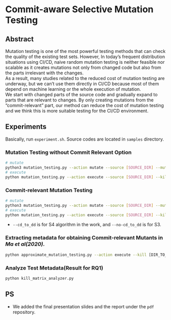 # Commit-aware Selective Mutation Testing

## Abstract

Mutation testing is one of the most powerful testing methods that can check the quality of the existing test sets. However, In today’s frequent distribution situations using CI/CD, naive random mutation testing is neither feasible nor scalable as it creates mutations not only from changed code but also from the parts irrelevant with the changes.  
As a result, many studies related to the reduced cost of mutation testing are underway, but we can’t use them directly in CI/CD because most of them depend on machine learning or the whole execution of mutation.  
We start with changed parts of the source code and gradually expand to parts that are relevant to changes. By only creating mutations from the “commit-relevant” part, our method can reduce the cost of mutation testing and we think this is more suitable testing for the CI/CD environment.

## Experiments

Basically, run `experiment.sh`. Source codes are located in `samples` directory.

### Mutation Testing without Commit Relevant Option
```bash
# mutate
python3 mutation_testing.py --action mutate --source [SOURCE_DIR] --mutants [DIR_TO_SAVE_MUTANTS] 
# execute
python mutation_testing.py --action execute --source [SOURCE_DIR] --kill [DIR_TO_SAVE_TEST_METADATA] 
```

### Commit-relevant Mutation Testing
```bash
# mutate
python3 mutation_testing.py --action mutate --source [SOURCE_DIR] --mutants [DIR_TO_SAVE_MUTANTS] --commit_aware --parent [PARENT_COMMIT_HASH] --child [CHILD_COMMIT_HASH] --cd_to_dd | --no-cd_to_dd
# execute
python mutation_testing.py --action execute --source [SOURCE_DIR] --kill [DIR_TO_SAVE_TEST_METADATA] --commit_aware  --parent [PARENT_COMMIT_HASH] --child [CHILD_COMMIT_HASH] --cd_to_dd | --no-cd_to_dd
```
- `--cd_to_dd` is for S4 algorithm in the work, and `--no-cd_to_dd` is for S3.

### Extracting metadata for obtaining Commit-relevant Mutants in *Ma et al(2020).*
```bash
python approximate_mutation_testing.py --action execute --kill [DIR_TO_SAVE_TEST_METADATA --parent [PARENT_COMMIT_HASH] --child [CHILD_COMMIT_HASH] --diff [DIFF_FILE_PATH] --pre_commit [PRE_COMMIT_SOURCE_PATH] --post_commit [POST_COMMIT_SOURCE_PATH]
```

### Analyze Test Metadata(Result for RQ1)
```bash
python kill_matrix_analyzer.py
```

## PS
- We added the final presentation slides and the report under the `pdf` repository.

